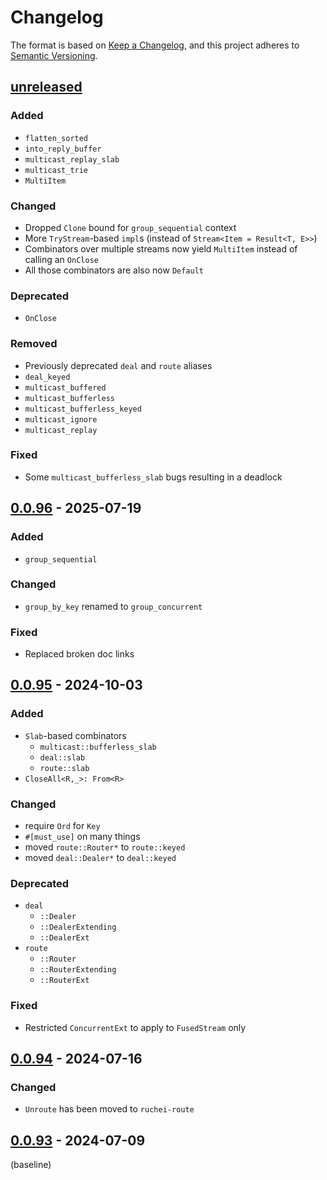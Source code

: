 # Changelog

The format is based on [Keep a Changelog](https://keepachangelog.com/en/1.1.0/),
and this project adheres to [Semantic Versioning](https://semver.org/spec/v2.0.0.html).

## [unreleased]

### Added

- `flatten_sorted`
- `into_reply_buffer`
- `multicast_replay_slab`
- `multicast_trie`
- `MultiItem`

### Changed

- Dropped `Clone` bound for `group_sequential` context
- More `TryStream`-based `impl`s (instead of `Stream<Item = Result<T, E>>`)
- Combinators over multiple streams now yield `MultiItem` instead of calling an `OnClose`
- All those combinators are also now `Default`

### Deprecated

- `OnClose`

### Removed

- Previously deprecated `deal` and `route` aliases
- `deal_keyed`
- `multicast_buffered`
- `multicast_bufferless`
- `multicast_bufferless_keyed`
- `multicast_ignore`
- `multicast_replay`

### Fixed

- Some `multicast_bufferless_slab` bugs resulting in a deadlock

## [0.0.96] - 2025-07-19

### Added

- `group_sequential`

### Changed

- `group_by_key` renamed to `group_concurrent`

### Fixed

- Replaced broken doc links

## [0.0.95] - 2024-10-03

### Added

- `Slab`-based combinators
  - `multicast::bufferless_slab`
  - `deal::slab`
  - `route::slab`
- `CloseAll<R,_>: From<R>`

### Changed

- require `Ord` for `Key`
- `#[must_use]` on many things
- moved `route::Router*` to `route::keyed`
- moved `deal::Dealer*` to `deal::keyed`

### Deprecated

- `deal`
  - `::Dealer`
  - `::DealerExtending`
  - `::DealerExt`
- `route`
  - `::Router`
  - `::RouterExtending`
  - `::RouterExt`

### Fixed

- Restricted `ConcurrentExt` to apply to `FusedStream` only

## [0.0.94] - 2024-07-16

### Changed

- `Unroute` has been moved to `ruchei-route`

## [0.0.93] - 2024-07-09

(baseline)

[unreleased]: https://github.com/parrrate/ruchei/compare/0.0.96..HEAD
[0.0.96]: https://github.com/parrrate/ruchei/compare/0.0.95..0.0.96
[0.0.95]: https://github.com/parrrate/ruchei/compare/0.0.94..0.0.95
[0.0.94]: https://github.com/parrrate/ruchei/compare/0.0.94..0.0.95
[0.0.93]: https://github.com/parrrate/releases/tag/0.0.93
